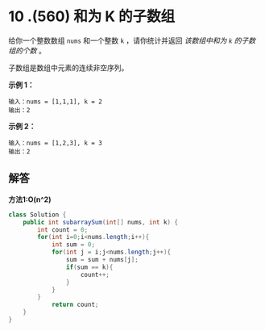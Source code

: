 # 10 .(560) 和为 K 的子数组

给你一个整数数组 `nums` 和一个整数 `k` ，请你统计并返回 *该数组中和为 `k` 的子数组的个数* 。

子数组是数组中元素的连续非空序列。



**示例 1：**

```
输入：nums = [1,1,1], k = 2
输出：2
```

**示例 2：**

```
输入：nums = [1,2,3], k = 3
输出：2
```

## 解答

**方法1:O(n^2)**

```java
class Solution {
    public int subarraySum(int[] nums, int k) {
        int count = 0;
        for(int i=0;i<nums.length;i++){
            int sum = 0;
            for(int j = i;j<nums.length;j++){
                sum = sum + nums[j];
                if(sum == k){
                    count++;
                }
            }
        }
            return count;
    }
}
```

